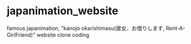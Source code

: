 # japanimation_website
famous japanimation, "kanojo okarishimasu(彼女、お借りします, Rent-A-GirlFriend)" website clone coding
